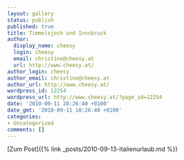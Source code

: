 ```yaml
---
layout: gallery
status: publish
published: true
title: Timmelsjoch und Innsbruck
author:
  display_name: cheesy
  login: cheesy
  email: christine@cheesy.at
  url: http://www.cheesy.at/
author_login: cheesy
author_email: christine@cheesy.at
author_url: http://www.cheesy.at/
wordpress_id: 12254
wordpress_url: http://www.cheesy.at/?page_id=12254
date: '2010-09-11 20:26:40 +0100'
date_gmt: '2010-09-11 18:26:40 +0100'
categories:
- Uncategorized
comments: []
---
```


[Zum Post]({% link _posts/2010-09-13-italienurlaub.md %})
<!--:-->
